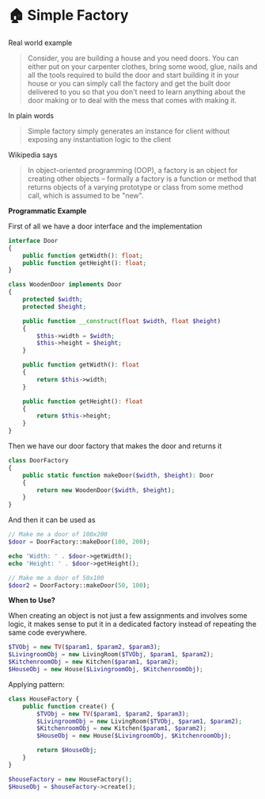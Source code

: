 # 🏠 Simple Factory

Real world example

> Consider, you are building a house and you need doors. You can either put on your carpenter clothes, bring some wood, glue, nails and all the tools required to build the door and start building it in your house or you can simply call the factory and get the built door delivered to you so that you don't need to learn anything about the door making or to deal with the mess that comes with making it.

In plain words

> Simple factory simply generates an instance for client without exposing any instantiation logic to the client

Wikipedia says

> In object-oriented programming (OOP), a factory is an object for creating other objects – formally a factory is a function or method that returns objects of a varying prototype or class from some method call, which is assumed to be "new".

**Programmatic Example**

First of all we have a door interface and the implementation

```php
interface Door
{
    public function getWidth(): float;
    public function getHeight(): float;
}

class WoodenDoor implements Door
{
    protected $width;
    protected $height;

    public function __construct(float $width, float $height)
    {
        $this->width = $width;
        $this->height = $height;
    }

    public function getWidth(): float
    {
        return $this->width;
    }

    public function getHeight(): float
    {
        return $this->height;
    }
}
```

Then we have our door factory that makes the door and returns it

```php
class DoorFactory
{
    public static function makeDoor($width, $height): Door
    {
        return new WoodenDoor($width, $height);
    }
}
```

And then it can be used as

```php
// Make me a door of 100x200
$door = DoorFactory::makeDoor(100, 200);

echo 'Width: ' . $door->getWidth();
echo 'Height: ' . $door->getHeight();

// Make me a door of 50x100
$door2 = DoorFactory::makeDoor(50, 100);
```

**When to Use?**

When creating an object is not just a few assignments and involves some logic, it makes sense to put it in a dedicated factory instead of repeating the same code everywhere.

```php
$TVObj = new TV($param1, $param2, $param3);
$LivingroomObj = new LivingRoom($TVObj, $param1, $param2);
$KitchenroomObj = new Kitchen($param1, $param2);
$HouseObj = new House($LivingroomObj, $KitchenroomObj);
```

Applying pattern:

```php
class HouseFactory {
    public function create() {
        $TVObj = new TV($param1, $param2, $param3);
        $LivingroomObj = new LivingRoom($TVObj, $param1, $param2);
        $KitchenroomObj = new Kitchen($param1, $param2);
        $HouseObj = new House($LivingroomObj, $KitchenroomObj);

        return $HouseObj;
    }
}

$houseFactory = new HouseFactory();
$HouseObj = $houseFactory->create();
```
